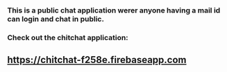 ### This is a public chat application werer anyone having a mail id can login and chat in public.

### Check out the chitchat application:
## https://chitchat-f258e.firebaseapp.com
